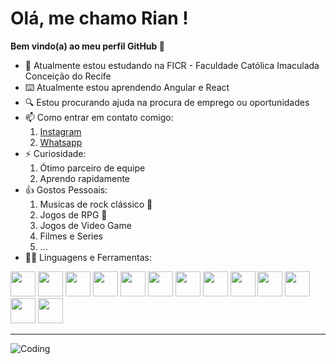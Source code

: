 # Olá, me chamo Rian ! 
**Bem vindo(a) ao meu perfil GitHub 👋**

- 📖 Atualmente estou estudando na FICR - Faculdade Católica Imaculada Conceição do Recife
- ⌨️ Atualmente estou aprendendo Angular e React
- 🔍 Estou procurando ajuda na procura de emprego ou oportunidades
- 📫 Como entrar em contato comigo: 
    1. 	[Instagram](https://www.instagram.com/aceynnub/)
    2. 	[Whatsapp](https://wa.me/qr/2IOLRC3WRR6EC1)
- ⚡ Curiosidade: 
    1.  Ótimo parceiro de equipe
    2.  Aprendo rapidamente
- 👍 Gostos Pessoais: 
	1. Musicas de rock clássico 🎸
	2. Jogos de RPG 🎲
	3. Jogos de Video Game
	4. Filmes e Series
	5. ...
- 🧑‍💻 Linguagens e Ferramentas:

<img src="https://cdn.jsdelivr.net/gh/devicons/devicon/icons/html5/html5-original.svg" width="40" height="40"/> <img src="https://cdn.jsdelivr.net/gh/devicons/devicon/icons/css3/css3-original.svg" width="40"/> <img src="https://cdn.jsdelivr.net/gh/devicons/devicon/icons/javascript/javascript-original.svg" width="40"/> <img src="https://cdn.jsdelivr.net/gh/devicons/devicon/icons/typescript/typescript-original.svg" width="40"/> <img src="https://cdn.jsdelivr.net/gh/devicons/devicon/icons/nodejs/nodejs-original.svg" width="40"/> <img src="https://cdn.jsdelivr.net/gh/devicons/devicon/icons/react/react-original.svg" width="40"/> <img src="https://cdn.jsdelivr.net/gh/devicons/devicon/icons/angularjs/angularjs-plain.svg" width="40"/> <img src="https://cdn.jsdelivr.net/gh/devicons/devicon/icons/bootstrap/bootstrap-plain.svg" width="40"/> <img src="https://cdn.jsdelivr.net/gh/devicons/devicon/icons/express/express-original.svg" width="40"/> <img src="https://cdn.jsdelivr.net/gh/devicons/devicon/icons/git/git-original.svg" width="40"/> <img src="https://cdn.jsdelivr.net/gh/devicons/devicon/icons/npm/npm-original-wordmark.svg" width="40"/> <img src="https://cdn.jsdelivr.net/gh/devicons/devicon/icons/vscode/vscode-original.svg" width="40"/> <img src="https://cdn.jsdelivr.net/gh/devicons/devicon/icons/figma/figma-original.svg" width="40"/>
          
          
          
          
          
---
![Coding](https://media1.giphy.com/media/qgQUggAC3Pfv687qPC/giphy.gif)
